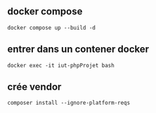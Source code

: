 ## docker compose 
```shell
docker compose up --build -d
```

## entrer dans un contener docker
```shell
docker exec -it iut-phpProjet bash
```

## crée vendor
```shell
composer install --ignore-platform-reqs
```